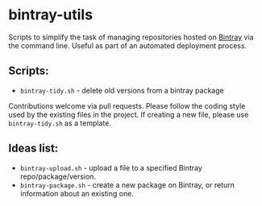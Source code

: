 # bintray-utils
Scripts to simplify the task of managing repositories hosted on
[Bintray](https://bintray.com/) via the command line. Useful as part of an
automated deployment process.

## Scripts:

* `bintray-tidy.sh` - delete old versions from a bintray package

Contributions welcome via pull requests. Please follow the coding style used by
the existing files in the project. If creating a new file, please use
`bintray-tidy.sh` as a template.

## Ideas list:

* `bintray-upload.sh` - upload a file to a specified Bintray repo/package/version.
* `bintray-package.sh` - create a new package on Bintray, or return information
    about an existing one.

